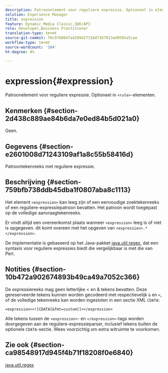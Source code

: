 ```yaml
---
description: Patroonelement voor reguliere expressie. Optioneel in elementen <rule>.
solution: Experience Manager
title: expression
feature: Dynamic Media Classic,SDK/API
role: Developer,Business Practitioner
translation-type: tm+mt
source-git-commit: f6c97606d7a4209427316d7367013ad9585a5cae
workflow-type: tm+mt
source-wordcount: '164'
ht-degree: 0%

---
```



# expression{#expression}

Patroonelement voor reguliere expressie. Optioneel in `<rule>`-elementen.

## Kenmerken {#section-2d438c889ae84b6da7e0ed84b5d021a0}

Geen.

## Gegevens {#section-e2601008d71243109af1a8c55b58416d}

Patroontekenreeks met reguliere expressie.

## Beschrijving {#section-759bfb738ddb45dba1f0807aba8c1113}

Het element `<expression>` kan leeg zijn of een eenvoudige zoektekenreeks of een reguliere-expressiepatroon bevatten. Het patroon wordt toegepast op de volledige aanvraagtekenreeks.

Er vindt altijd een overeenkomst plaats wanneer `<expression>` leeg is of niet is opgegeven. dit komt overeen met het opgeven van `<expression>.*</expression>`.

De implementatie is gebaseerd op het Java-pakket [java.util.regex](https://www2.cs.duke.edu/csed/java/jdk1.4.2/docs/api/), dat een syntaxis voor reguliere expressies biedt die vergelijkbaar is met die van Perl.

## Notities {#section-10b472a902674893b49ca49a7052c366}

De expressiereeks mag geen letterlijke &lt; en &amp; tekens bevatten. Deze gereserveerde tekens kunnen worden gecodeerd met respectievelijk `&` en `<`, of de volledige tekenreeks kan worden ingesloten in een sectie XML `CDATA`:

`<expression><![CDATA[&fmt=custom]]></expression>`

Alle tekens tussen de `<expression>`- en `</expression>`-tags worden doorgegeven aan de reguliere-expressieparser, inclusief tekens buiten de optionele `CDATA`-sectie. Wees voorzichtig om extra witruimte te voorkomen.

## Zie ook {#section-ca98548917d945f4b71f18208f0e6840}

[java.util.regex](https://www2.cs.duke.edu/csed/java/jdk1.4.2/docs/api/)
